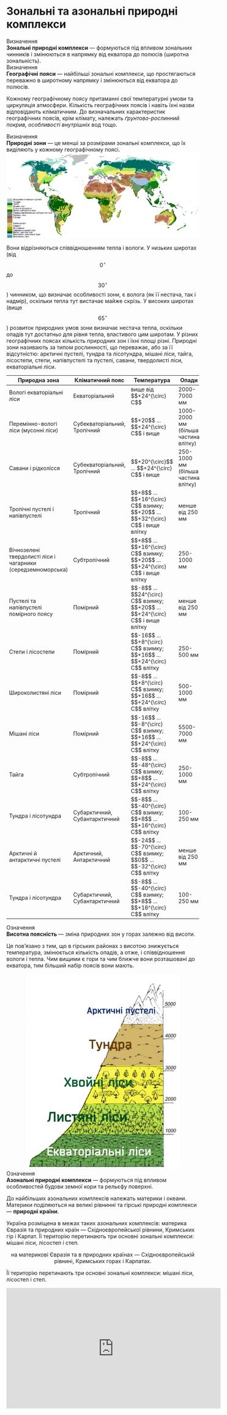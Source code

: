 # Зональнi та азональнi природнi комплекси
<div class="eoz-wrap">
<span class="eoz">Визначення</span>
<div class="eoz-text">
<b>Зональнi природнi комплекси</b> — формуються пiд впливом зональних чинникiв i змiнюються в напрямку вiд екватора до полюсiв (широтна зональнiсть).
</div>
</div>

<div class="eoz-wrap">
<span class="eoz">Визначення</span>
<div class="eoz-text">
<b>Географiчнi пояси</b> — найбiльшi зональнi комплекси, що простягаються переважно в широтному напрямку i змiнюються вiд екватора до полюсiв.
</div>
</div>

Кожному географічному поясу притаманні свої температурні умови та циркуляція атмосфери. Кількість географічних поясів і навіть їхні назви відповідають кліматичним. До визначальних характеристик географічних поясів, крім клімату, належать *ґрунтово-рослинний покрив, особливості внутрішніх* вод тощо.

<div class="eoz-wrap">
<span class="eoz">Визначення</span>
<div class="eoz-text">
<b>Природнi зони</b> — це меншi за розмiрами зональнi комплекси, що їх видiляють у кожному географiчному поясi.
</div>
</div>


<div align="center">
<img src="3_new.png">
</div>

Вони відрізняються співвідношенням тепла і вологи. У низьких широтах (від $$0^{\circ}$$ до $$30^{\circ}$$) чинником, що визначає особливості зони, є волога (як її нестача, так і надмір), оскільки тепла тут вистачає майже скрізь. У високих широтах (вище $$65^{\circ}$$) розвиток природних умов зони визначає нестача тепла, оскільки опадів тут достатньо для рівня тепла, властивого цим широтам. У різних географічних поясах кількість природних зон і їхні площі різні. Природні зони називають за типом рослинності, що переважає, або за її відсутністю: арктичні пустелі, тундра та лісотундра, мішані ліси, тайга, лісостепи, степи, напівпустелі та пустелі, савани, твердолисті ліси, екваторіальні ліси.

<table>
<thead>
<tr>
<th>Природна зона</th>
<th>Клiматичний пояс</th>
<th>Температура</th> 
<th>Опади</th>
</tr>
</thead>
<tbody>
<tr>
<td>Вологі екваторіальні ліси</td>
<td>Екваторіальний</td>
<td>вище від $$+24^{\circ}С$$</td>
<td>2000-7000 мм</td>
</tr>
<tr>
<td>Перемінно-вологі ліси (мусонні ліси)</td> <td>Субекваторіальний, Тропічний</td>
<td>$$+20$$ ... $$+24^{\circ}С$$ і вище</td>
<td>1000-2000 мм (більша частина влітку)</td>
</tr>
<tr>
<td>Савани і рідколісся</td>
<td>Субекваторіальний, Тропічний</td>
<td>$$+20^{\circ}$$ ... $$+24^{\circ}С$$ і вище</td>
<td>250-1000 мм (більша частина влітку)</tr>
<tr>
<td>Тропічні пустелі і напівпустелі</td>
<td>Тропічний</td>
<td>$$+8$$ ... $$+16^{\circ}С$$ взимку; $$+20$$ ... $$+32^{\circ}С$$ і вище влітку</td>
<td>менше від 250 мм</td></tr>
<tr>
<td>Вічнозелені твердолисті ліси і чагарники (середземноморська)</td>
<td>Субтропічний</td>
<td>$$+8$$ ... $$+16^{\circ}С$$ взимку; $$+20$$ ... $$+24^{\circ}С$$ і вище влітку</td>
<td>250-1000 мм</td></tr>
<tr>
<td>Пустелі та напівпустелі помірного поясу</td>
<td>Помірний</td>
<td>$$-8$$ ... $$24^{\circ}С$$ взимку; $$+20$$ ... $$+24^{\circ}С$$ і вище влітку</td>
<td>менше від 250 мм</td></tr>
<tr>
<td>Степи і лісостепи</td>
<td>Помірний</td>
<td>$$-16$$ ... $$+8^{\circ}С$$ взимку; $$+16$$ ... $$+24^{\circ}С$$ влітку</td>
<td>250-500 мм</tr>
<tr>
<td>Широколистяні ліси</td>
<td>Помірний</td>
<td>$$-8$$ ... $$+8^{\circ}С$$ взимку; $$+16$$ ... $$+24^{\circ}С$$ влітку</td>
<td>500-1000 мм</td>
</tr>
<tr>
<td>Мішані ліси</td>
<td>Помірний</td>
<td>$$-16$$ ... $$-8^{\circ}С$$ взимку; $$+16$$ ... $$+24^{\circ}С$$ влітку</td>
<td>5500-7000 мм</td>
</tr>
<tr>
<td>Тайга</td>
<td>Субтропічний</td>
<td>$$-8$$ ... $$-48^{\circ}С$$ взимку; $$+8$$ ... $$+24^{\circ}С$$ влітку</td>
<td>250-1000 мм</td>
</tr>
<tr>
<td>Тундра і лісотундра</td>
<td>Субарктичний, Субантарктичний</td>
<td>$$-8$$ ... $$-40^{\circ}С$$ взимку; $$+8$$ ... $$+16^{\circ}С$$ влітку</td>
<td>100-250 мм</td></tr>
<tr>
<td>
Арктичні й антарктичні пустелі</td>
<td>Арктичний, Антарктичний</td>
<td>$$-24$$ ... $$-70^{\circ}С$$ взимку; $$0$$ ... $$-32^{\circ}С$$ влітку</td>
<td>менше від 250 мм</td></tr>
<tr>
<td>Тундра і лісотундра</td>
<td>Субарктичний, Субантарктичний</td>
<td>$$-8$$ ... $$-40^{\circ}С$$ взимку; $$+8$$ ... $$+16^{\circ}С$$ влітку</td>
<td>100-250 мм</td>
</tr>
</tbody>
</table>

<div class="eoz-wrap">
<span class="eoz">Означення</span>
<div class="eoz-text">
<b>Висотна пояснiсть</b> — змiна природних зон у горах залежно вiд висоти.
</div>
</div>

Це пов’язано з тим, що в гірських районах з висотою знижується температура, змінюється кількість опадів, а отже, і співвідношення вологи і тепла. Чим вищими є гори та чим ближче вони розташовані до екватора, тим більший набір поясів вони мають.

<div align="center">
<img src="2-2.jpg" width="400">
</div>

<div class="eoz-wrap">
<span class="eoz">Означення</span>
<div class="eoz-text">
<b>Азональнi природнi комплекси</b> — формуються пiд впливом особливостей будови земної кори та рельєфу поверхнi.
</div>
</div>

До найбільших азональних комплексів належать материки і океани. Материки поділяються на <span class="p1">великі рівнинні</span> та <span class="p1">гірські природні</span> комплекси — **природні країни**.

Україна розміщена в межах таких азональних комплексів: материка Євразія та природних країн — Східноєвропейської рівнини, Кримських гір і Карпат. Її територію перетинають три основні зональні комплекси: мішані ліси, лісостеп і степ.

<p align="center"><span class="p1">на материкові Євразія</span> та в природних країнах — <span class="p1">Східноєвропейській рівнині</span>, <span class="p1">Кримських горах</span> і <span class="p1">Карпатах</span>.

Її територію перетинають три основні зональні комплекси: <span class="p1">мішані ліси</span>, <span class="p1">лісостеп</span> і <span class="p1">степ</span>.

<div class="fluidMedia">
<iframe align="center" width="560" height="315" src="https://www.youtube.com/embed/9EAMSxXg-H0" frameborder="0" allowfullscreen></iframe>
</div>
<div class="popup">
</div>

